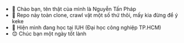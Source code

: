 - 👋 Chào bạn, tên thật của mình là Nguyễn Tấn Pháp
- 👀 Repo này toàn clone, crawl vặt một số thứ thôi, mấy kia đừng để ý keke
- 🌱 Hiện mình đang học tại IUH (Đại học công nghiệp TP.HCM)
- 😊 Chúc bạn một ngày tốt lành

<!---
rikkapro0128/rikkapro0128 is a ✨ special ✨ repository because its `README.md` (this file) appears on your GitHub profile.
You can click the Preview link to take a look at your changes.
--->
